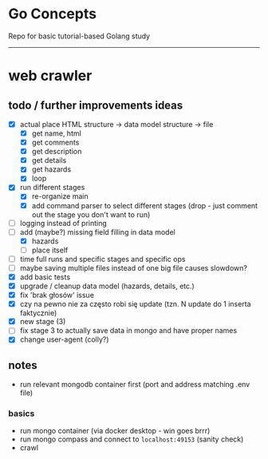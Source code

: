 # Go Concepts
Repo for basic tutorial-based Golang study  

---

# web crawler

## todo / further improvements ideas
- [x] actual place HTML structure -> data model structure -> file 
  - [x] get name, html
  - [x] get comments
  - [x] get description
  - [x] get details
  - [x] get hazards
  - [x] loop
- [x] run different stages
  - [x] re-organize main
  - [x] add command parser to select different stages (drop - just comment out the stage you don't want to run)
- [ ] logging instead of printing
- [ ] add (maybe?) missing field filling in data model
  - [x] hazards
  - [ ] place itself
- [ ] time full runs and specific stages and specific ops
- [ ] maybe saving multiple files instead of one big file causes slowdown?
- [x] add basic tests
- [x] upgrade / cleanup data model (hazards, details, etc.)
- [x] fix 'brak głosów' issue
- [x] czy na pewno nie za często robi się update (tzn. N update do 1 inserta faktycznie)
- [x] new stage (3)
- [ ] fix stage 3 to actually save data in mongo and have proper names
- [x] change user-agent (colly?)

## notes
* run relevant mongodb container first (port and address matching .env file)

### basics
* run mongo container (via docker desktop - win goes brrr)
* run mongo compass and connect to `localhost:49153` (sanity check)
* crawl
